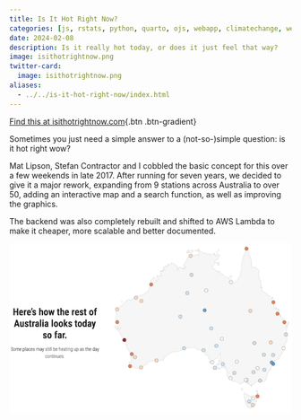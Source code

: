```yaml
---
title: Is It Hot Right Now?
categories: [js, rstats, python, quarto, ojs, webapp, climatechange, weather, dataviz]
date: 2024-02-08
description: Is it really hot today, or does it just feel that way?
image: isithotrightnow.png
twitter-card:
  image: isithotrightnow.png
aliases:
  - ../../is-it-hot-right-now/index.html
---
```


[Find this at isithotrightnow.com](https://isithotrightnow.com){.btn .btn-gradient}

Sometimes you just need a simple answer to a (not-so-)simple question: is it hot right wow?

Mat Lipson, Stefan Contractor and I cobbled the basic concept for this over a few weekends in late 2017. After running for seven years, we decided to give it a major rework, expanding from 9 stations across Australia to over 50, adding an interactive map and a search function, as well as improving the graphics.

The backend was also completely rebuilt and shifted to AWS Lambda to make it cheaper, more scalable and better documented.

[![Map of Australian weather stations on "Is it Hot Right Now?"](iihrn-map.png)](https://isithotrightnow.com)
